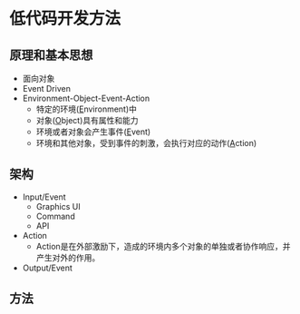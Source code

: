 # 低代码开发方法

## 原理和基本思想

- 面向对象
- Event Driven
- Environment-Object-Event-Action
  - 特定的环境(<u>E</u>nvironment)中
  - 对象(<u>O</u>bject)具有属性和能力
  - 环境或者对象会产生事件(<u>E</u>vent)
  - 环境和其他对象，受到事件的刺激，会执行对应的动作(<u>A</u>ction) 

## 架构

- Input/Event
  - Graphics UI
  - Command
  - API
- Action
  - Action是在外部激励下，造成的环境内多个对象的单独或者协作响应，并产生对外的作用。
- Output/Event

## 方法